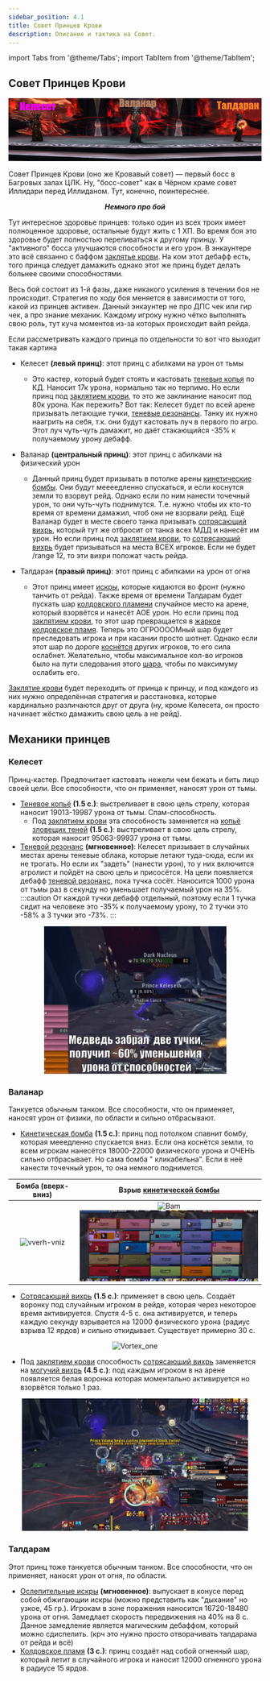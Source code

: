 ```yaml
---
sidebar_position: 4.1
title: Совет Принцев Крови
description: Описание и тактика на Совет.
---
```


import Tabs from '@theme/Tabs';
import TabItem from '@theme/TabItem';

## Совет Принцев Крови

<center>

![Tri_brata_acrobata](/img/icc/Blood_Princes_Council/Blood_Princes.png)
</center>

Совет Принцев Крови (оно же Кровавый совет) — первый босс в Багровых залах ЦЛК. Ну, "босс-совет" как в Чёрном храме
совет Иллидари перед Иллиданом. Тут, конечно, поинтереснее.

<center><i><b>Немного про бой</b></i></center>

Тут интересное здоровье принцев: только один из всех троих имеет полноценное здоровье, остальные будут жить с 1 ХП. Во
время
боя это здоровье будет полностью переливаться к другому принцу. У "активного" босса улучшаются способности и его урон.
В энкаунтере это всё связанно с баффом [заклятье крови](https://www.wowhead.com/wotlk/ru/spell=70981). На ком этот
дебафф есть, того
принца следует дамажить однако этот же принц будет делать больнее своими способностями.

Весь бой состоит из 1-й фазы, даже никакого усиления в течении боя не происходит. Стратегия по ходу боя меняется в
зависимости от того,
какой из принцев активен. Данный энкаунтер не про ДПС чек или гир чек, а про знание механик. Каждому игроку нужно чётко
выполнять свою роль, тут куча моментов из-за
которых происходит вайп рейда.

Если рассметривать каждого принца по отдельности то вот что выходит такая картина

- <span className="dmg-shadow">Келесет</span> <b>(левый принц)</b>: этот принц с абилками
  на <span className="dmg-shadow">урон от тьмы</span>

    - Это кастер, который будет стоять и кастовать [теневые копья](https://www.wowhead.com/wotlk/ru/spell=71405) по КД.
      Наносит 17к урона, нормально так но терпимо. Но если принц
      под [заклятием крови](https://www.wowhead.com/wotlk/ru/spell=70982), то это же заклинание наносит под 80к урона.
      Как пережить? Вот так: Келесет будет по всей арене призывать летающие
      тучки, [теневые резонансы](https://www.wowhead.com/wotlk/ru/spell=71943). Танку их нужно наагрить на себя, т.к.
      они будут кастовать луч в первого по агро. Этот луч чуть-чуть дамажит, но даёт стакающийся -35% к получаемому
      урону дебафф.

- <span className="dmg-phis">Валанар</span> <b>(центральный принц)</b>: этот принц с абилками
  на <span className="dmg-phis">физический урон</span>

    - Данный принц будет призывать в потолке арены [кинетические бомбы](https://www.wowhead.com/wotlk/ru/spell=72053).
      Они будут меееедленно спускаться, и если коснутся земли то взорвут рейд. Однако если по ним нанести точечный урон,
      то они чуть-чуть поднимутся. Т.е. нужно чтобы их кто-то время от времени дамажил, чтоб они не взорвали рейд. Ещё
      Валанар будет в месте своего танка призывать [сотрясающий вихрь](https://www.wowhead.com/wotlk/ru/spell=72037),
      который тут же отбросит от танка всех МДД и нанесёт им урон. Но если принц
      под [заклятием крови](https://www.wowhead.com/wotlk/ru/spell=70982),
      то [сотрясающий вихрь](https://www.wowhead.com/wotlk/ru/spell=72037) будет призываться на места ВСЕХ игроков. Если
      не будет /range 12, то эти вихри положат часть рейда.

- <span className="dmg-fire">Талдаран</span> <b>(правый принц)</b>: этот принц с абилками на <span className="dmg-fire">
  урон от огня</span>

    - Этот принц имеет [искры](https://www.wowhead.com/wotlk/ru/spell=71807), которые кидаются во фронт (нужно танчить
      от рейда). Также время от времени Талдарам будет пускать
      шар [колдовского пламени](https://www.wowhead.com/wotlk/ru/spell=71718) случайное место на арене, который
      взорвётся и нанесёт АОЕ урон. Но если принц под [заклятием крови](https://www.wowhead.com/wotlk/ru/spell=70982),
      то этот шар превращается в [жаркое колдовское пламя](https://www.wowhead.com/wotlk/ru/spell=72040). Теперь это
      ОГРООООМный шар будет преследовать игрока и при касании просто шотнет. Однако если этот шар по
      дороге [коснётся](https://www.wowhead.com/wotlk/ru/spell=71708) других игроков, то его сила ослабнет. Желательно,
      чтобы максимальное кол-во игроков было на пути следования
      этого [шара](https://www.wowhead.com/wotlk/ru/spell=72040), чтобы по максимуму ослабить его.

[Заклятие крови](https://www.wowhead.com/wotlk/ru/spell=70982) будет переходить от принца к принцу, и под каждого из них
нужно определённая стратегия и расстановка, которые кардинально различаются друг от друга (ну,
кроме <span className="dmg-shadow">Келесета</span>, он просто начинает жёстко дамажить свою цель а не рейд).

## Механики принцев

### Келесет

Принц-кастер. Предпочитает кастовать нежели чем бежать и бить лицо своей цели. Все способности, что он применяет,
наносят урон от <span className="dmg-shadow">тьмы</span>.

- [Теневое копьё](https://www.wowhead.com/wotlk/ru/spell=71405) **(1.5 с.)**: выстреливает в свою цель стрелу, которая
  наносит 19013-19987 урона от <span className="dmg-shadow">тьмы</span>. Спам-способность.
    - Под [заклятием крови](https://www.wowhead.com/wotlk/ru/spell=70982) эта способность заменяется
      на [копьё зловещих теней](https://www.wowhead.com/wotlk/ru/spell=71815) **(1.5 с.)**: выстреливает в свою цель
      стрелу, которая наносит 95063-99937 урона от <span className="dmg-shadow">тьмы</span>.
- [Теневой резонанс](https://www.wowhead.com/wotlk/ru/spell=71943) **(мгновенное)**: Келесет призывает в случайных
  местах арены теневые облака, которые летают туда-сюда, если их не трогать. Но если их "задеть" (нанести урон), то
  у них включится агролист и пойдёт на свою цель и присосётся. На цели появляется
  дебафф [теневой резонанс](https://www.wowhead.com/wotlk/ru/spell=71822), пока тучка сосёт. Наносится 1000 урона
  от <span className="dmg-shadow">тьмы</span> раз в секунду но уменьшает получаемый урон на 35%.<br/>
  :::caution
  От каждой тучки дебафф отдельный, поэтому если 1 тучка сидит на человеке это -35% к получаемому урону, то 2 тучки это
  -58% а 3 тучки это -73%.
  :::

<center>

![Tuchi](/img/icc/Blood_Princes_Council/BPC_tuchi.gif)
</center>

### Валанар

Танкуется обычным танком. Все способности, что он применяет, наносят урон от <span className="dmg-phis">физики</span>,
по области
и сильно отбрасывают.

- [Кинетическая бомба](https://www.wowhead.com/wotlk/ru/spell=72053) **(1.5 с.)**: принц под потолком спавнит бомбу,
  которая мееедленно спускается вниз. Если она коснётся земли, то всем игрокам нанесётся
  18000-22000 <span className="dmg-phis">физического</span> урона и ОЧЕНЬ сильно отбрасывает. Но сама бомба "
  кликабельна".
  Если в неё нанести точечный урон, то она немного поднимется.

|                        Бомба (вверх-вниз)                        |                          Взрыв [кинетической бомбы](https://www.wowhead.com/wotlk/ru/spell=72053)                           |
|:----------------------------------------------------------------:|:---------------------------------------------------------------------------------------------------------------------------:|
| ![vverh-vniz](/img/icc/Blood_Princes_Council/BPC_orangebomb.gif) | ![Bam](/img/icc/Blood_Princes_Council/BPC_kinetic_Bam1.gif)     ![Bam](/img/icc/Blood_Princes_Council/BPC_kinetic_Bam2.gif) |

- [Сотрясающий вихрь](https://www.wowhead.com/wotlk/ru/spell=72037) **(1.5 с.)**: применяет в свою цель. Создаёт
  воронку под случайным игроком в рейде, которая через некоторое время активируется. Спустя 4-5 с. она активируется, и
  теперь каждую секунду взрывается на 12000 <span className="dmg-phis">физического</span> урона  (радиус взрыва 12
  ярдов) и сильно откидывает. Существует примерно 30 с.

<center>

![Vortex_one](/img/icc/Blood_Princes_Council/BPC_vortex_one.gif)
</center>

- Под [заклятием крови](https://www.wowhead.com/wotlk/ru/spell=70952)
  способность [сотрясающий вихрь](https://www.wowhead.com/wotlk/ru/spell=72037) заменяется
  на [могучий вихрь](https://www.wowhead.com/wotlk/ru/spell=72039) **(4.5 c.)**: под каждым игроком
  в на арене появляется белая воронка которая моментально активируется но взорвётся только 1 раз.

<center>

![Vortex_fail](/img/icc/Blood_Princes_Council/BPC_vortex_fail.gif)
</center>

### Талдарам

Этот принц тоже танкуется обычным танком. Все способности, что он применяет, наносят урон от <span className="dmg-fire">
огня</span>, по области.

- [Ослепительные искры](https://www.wowhead.com/wotlk/ru/spell=71807) **(мгновенное)**: выпускает в конусе перед собой
  обжигающии искры (можно представить как "дыхание" но узкое, 45 гр.). Игрокам в зоне поражения наносится 16720-18480
  урона от <span className="dmg-fire">огня</span>. Замедлает скорость передвижения на 40% на 8 с. Данное замедление
  является <span className="debuf-magic">магическим</span> дебаффом, который можно сдиспелить. (крч это нужно просто отворачивать талдарама от рейда и всё)
- [Колдовское пламя](https://www.wowhead.com/wotlk/ru/spell=71718) **(3 с.)**: принц создаёт над собой огненный шар, который летит в случайного игрока и наносит 12000 <span className="dmg-fire">
  огненного</span> урона в радиусе 15 ярдов.